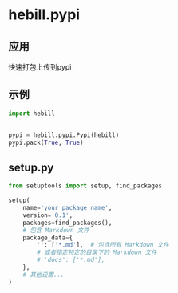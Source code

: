 # hebill.pypi

## 应用
快速打包上传到pypi

## 示例
```python
import hebill


pypi = hebill.pypi.Pypi(hebill)
pypi.pack(True, True)
```

## setup.py
```python
from setuptools import setup, find_packages

setup(
    name='your_package_name',
    version='0.1',
    packages=find_packages(),
    # 包含 Markdown 文件
    package_data={
        '': ['*.md'],  # 包含所有 Markdown 文件
        # 或者指定特定的目录下的 Markdown 文件
        # 'docs': ['*.md'], 
    },
    # 其他设置...
)

```